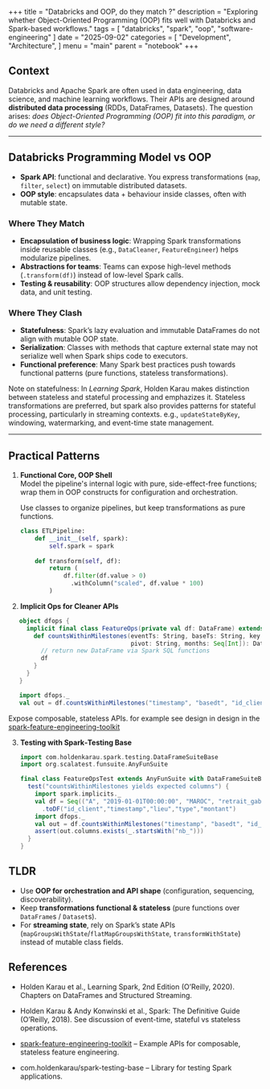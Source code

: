 +++
title = "Databricks and OOP, do they match ?"
description = "Exploring whether Object-Oriented Programming (OOP) fits well with Databricks and Spark-based workflows."
tags = [
    "databricks",
    "spark",
    "oop",
    "software-engineering"
]
date = "2025-09-02"
categories = [
    "Development",
    "Architecture",
]
menu = "main"
parent = "notebook"
+++

## Context

Databricks and Apache Spark are often used in data engineering, data science, and machine learning workflows. Their APIs are designed around **distributed data processing** (RDDs, DataFrames, Datasets). The question arises: *does Object-Oriented Programming (OOP) fit into this paradigm, or do we need a different style?*

---

## Databricks Programming Model vs OOP

- **Spark API**: functional and declarative. You express transformations (`map`, `filter`, `select`) on immutable distributed datasets.  
- **OOP style**: encapsulates data + behaviour inside classes, often with mutable state.

### Where They Match
- **Encapsulation of business logic**: Wrapping Spark transformations inside reusable classes (e.g., `DataCleaner`, `FeatureEngineer`) helps modularize pipelines.
- **Abstractions for teams**: Teams can expose high-level methods (`.transform(df)`) instead of low-level Spark calls.
- **Testing & reusability**: OOP structures allow dependency injection, mock data, and unit testing.

### Where They Clash
- **Statefulness**: Spark’s lazy evaluation and immutable DataFrames do not align with mutable OOP state.
- **Serialization**: Classes with methods that capture external state may not serialize well when Spark ships code to executors.
- **Functional preference**: Many Spark best practices push towards functional patterns (pure functions, stateless transformations).

Note on statefulness: In *Learning Spark*, Holden Karau makes distinction between stateless and stateful processing and emphazizes it. Stateless transformations are preferred, but spark also provides patterns for stateful processing, particularly in streaming contexts. e.g., `updateStateByKey`, windowing, watermarking, and event-time state management.

---

## Practical Patterns

1. **Functional Core, OOP Shell**  
Model the pipeline's internal logic with pure, side-effect-free functions; wrap them in OOP constructs for configuration and orchestration.

   Use classes to organize pipelines, but keep transformations as pure functions.  
   ```python
   class ETLPipeline:
       def __init__(self, spark):
           self.spark = spark
       
       def transform(self, df):
           return (
               df.filter(df.value > 0)
                 .withColumn("scaled", df.value * 100)
           )
   ```
2. **Implicit Ops for Cleaner APIs**
```scala
   object dfops {
     implicit final class FeatureOps(private val df: DataFrame) extends AnyVal {
       def countsWithinMilestones(eventTs: String, baseTs: String, key: String,
                                  pivot: String, months: Seq[Int]): DataFrame = {
         // return new DataFrame via Spark SQL functions
         df
       }
     }
   }

   import dfops._
   val out = df.countsWithinMilestones("timestamp", "basedt", "id_client", "pivot", Seq(1,3,6))
   ```
Expose composable, stateless APIs. for example see design in design in the [spark-feature-engineering-toolkit](https://github.com/Non-NeutralZero/spark-feature-engineering-toolkit)

3. **Testing with Spark‑Testing Base**

   ```scala
   import com.holdenkarau.spark.testing.DataFrameSuiteBase
   import org.scalatest.funsuite.AnyFunSuite

   final class FeatureOpsTest extends AnyFunSuite with DataFrameSuiteBase {
     test("countsWithinMilestones yields expected columns") {
       import spark.implicits._
       val df = Seq(("A", "2019-01-01T00:00:00", "MAROC", "retrait_gab", 1500.0))
         .toDF("id_client","timestamp","lieu","type","montant")
       import dfops._
       val out = df.countsWithinMilestones("timestamp", "basedt", "id_client", "pivot", Seq(1,3,6))
       assert(out.columns.exists(_.startsWith("nb_")))
     }
   }
   ```

## TLDR

- Use **OOP for orchestration and API shape** (configuration, sequencing, discoverability).  
- Keep **transformations functional & stateless** (pure functions over `DataFrame`s / `Dataset`s).  
- For **streaming state**, rely on Spark’s state APIs (`mapGroupsWithState`/`flatMapGroupsWithState`, `transformWithState`) instead of mutable class fields.


## References

- Holden Karau et al., Learning Spark, 2nd Edition (O’Reilly, 2020). Chapters on DataFrames and Structured Streaming.

- Holden Karau & Andy Konwinski et al., Spark: The Definitive Guide (O’Reilly, 2018). See discussion of event-time, stateful vs stateless operations.

- [spark-feature-engineering-toolkit](https://github.com/Non-NeutralZero/spark-feature-engineering-toolkit) – Example APIs for composable, stateless feature engineering.

- com.holdenkarau/spark-testing-base – Library for testing Spark applications.